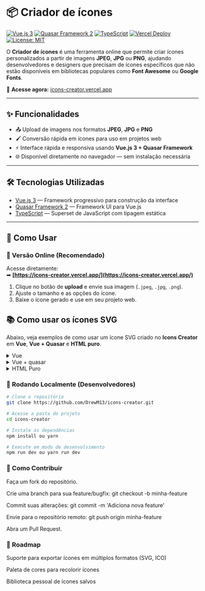 # 📦 Criador de ícones

[![Vue.js 3](https://img.shields.io/badge/Vue.js-3-42b883?logo=vue.js&logoColor=white)](https://vuejs.org/)
[![Quasar Framework 2](https://img.shields.io/badge/Quasar-2-1976d2?logo=quasar&logoColor=white)](https://quasar.dev/)
[![TypeScript](https://img.shields.io/badge/TypeScript-4-3178c6?logo=typescript&logoColor=white)](https://www.typescriptlang.org/)
[![Vercel Deploy](https://img.shields.io/badge/Deploy-Vercel-black?logo=vercel&logoColor=white)](https://icons-creator.vercel.app/)
[![License: MIT](https://img.shields.io/badge/License-MIT-yellow.svg)](LICENSE)

O **Criador de ícones** é uma ferramenta online que permite criar ícones personalizados a partir de imagens **JPEG**, **JPG** ou **PNG**, ajudando desenvolvedores e designers que precisam de ícones específicos que não estão disponíveis em bibliotecas populares como **Font Awesome** ou **Google Fonts**.

🔗 **Acesse agora:** [icons-creator.vercel.app](https://icons-creator.vercel.app/)

---

## ✨ Funcionalidades

- 📤 Upload de imagens nos formatos **JPEG**, **JPG** e **PNG**
- 🖌 Conversão rápida em ícones para uso em projetos web
- ⚡ Interface rápida e responsiva usando **Vue.js 3 + Quasar Framework**
- 🌐 Disponível diretamente no navegador — sem instalação necessária

---

## 🛠 Tecnologias Utilizadas

- [Vue.js 3](https://vuejs.org/) — Framework progressivo para construção da interface
- [Quasar Framework 2](https://quasar.dev/) — Framework UI para Vue.js
- [TypeScript](https://www.typescriptlang.org/) — Superset de JavaScript com tipagem estática

---

## 🚀 Como Usar

### 🔹 Versão Online (Recomendado)
Acesse diretamente:  
➡ **[https://icons-creator.vercel.app/](https://icons-creator.vercel.app/)**

1. Clique no botão de **upload** e envie sua imagem (`.jpeg`, `.jpg`, `.png`).
2. Ajuste o tamanho e as opções do ícone.
3. Baixe o ícone gerado e use em seu projeto web.

## 📚 Como usar os ícones SVG

Abaixo, veja exemplos de como usar um ícone SVG criado no **Icons Creator** em **Vue**, **Vue + Quasar** e **HTML puro**.

<details>
<summary> Vue </summary>

```vue
<template>
    <div>
    <img src="/icon.svg" > //Adicione o caminho onde está salvo o ícone no src
  </div>
</template>
```
</details>

<details>
<summary> Vue + quasar </summary>

```vue
<template>
    <div>
    <q-icon name="img:/icon.svg" /> //Adicione o caminho onde está salvo o ícone no name e ao usar coloque 'img:caminho'
  </div>
</template>
```
</details>

<details>
  <summary> HTML Puro</summary>
  
  ```html
<!DOCTYPE html>
<html lang="pt-br">
<head>
    <meta charset="UTF-8">
    <meta name="viewport" content="width=device-width, initial-scale=1.0">
    <title>Document</title>
</head>
<body>
<img src="/icon.svg" alt="Ícone" /> //Adicione o caminho onde está salvo o ícone no src
</body>
</html>
```
</details>


### 🔹 Rodando Localmente (Desenvolvedores)

```bash
# Clone o repositório
git clone https://github.com/DrewM13/icons-creator.git

# Acesse a pasta do projeto
cd icons-creator

# Instale as dependências
npm install ou yarn

# Execute em modo de desenvolvimento
npm run dev ou yarn run dev
```

### 🤝 Como Contribuir
Faça um fork do repositório.

Crie uma branch para sua feature/bugfix:
git checkout -b minha-feature

Commit suas alterações:
git commit -m 'Adiciona nova feature'

Envie para o repositório remoto:
git push origin minha-feature

Abra um Pull Request.

### 📌 Roadmap
 Suporte para exportar ícones em múltiplos formatos (SVG, ICO)

 Paleta de cores para recolorir ícones

 Biblioteca pessoal de ícones salvos

 
